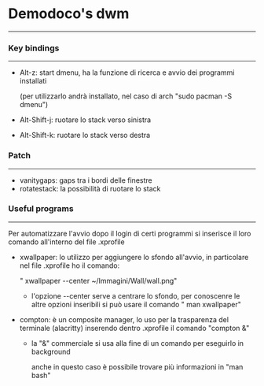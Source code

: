 # **Demodoco's dwm**

---

### Key bindings

--- 

- Alt-z: start dmenu, ha la funzione di ricerca e avvio dei programmi installati
  
  (per utilizzarlo andrà installato, nel caso di arch "sudo pacman -S dmenu")
- Alt-Shift-j: ruotare lo stack verso sinistra
- Alt-Shift-k: ruotare lo stack verso destra
  

### **Patch**

---

- vanitygaps: gaps tra i bordi delle finestre
- rotatestack: la possibilità di ruotare lo stack

### Useful programs

----

Per automatizzare l'avvio dopo il login di certi programmi si inserisce il loro comando all'interno del file .xprofile

- xwallpaper: lo utilizzo per aggiungere lo sfondo all'avvio, in particolare nel file .xprofile ho il comando:
  
  " xwallpaper --center ~/Immagini/Wall/wall.png" 
  
  - l'opzione --center serve a centrare lo sfondo, per conoscenre le altre opzioni inseribili si può usare il comando " man xwallpaper"

- compton: è un composite manager, lo uso per la trasparenza del terminale (alacritty)  inserendo dentro .xprofile il comando "compton &"
  
  - la "&" commerciale si usa alla fine di un comando per eseguirlo in background
    
    anche in questo caso è possibile trovare più informazioni in  "man bash" 




